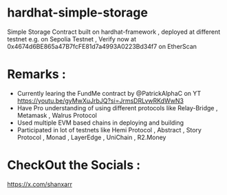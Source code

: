 # hardhat-simple-storage
Simple Storage Contract built on hardhat-framework , deployed at different testnet e.g. on Sepolia Testnet , Verify now at 0x4674d6BE865a47B7fcFE81d7a4993A0223Bd34f7 on EtherScan


# Remarks :
* Currently learing the FundMe contract by @PatrickAlphaC on YT https://youtu.be/gyMwXuJrbJQ?si=JrmsDRLvwRKdWwN3
* Have Pro understanding of using different protocols like Relay-Bridge , Metamask , Walrus Protocol
* Used multiple EVM based chains in deploying and building
* Participated in lot of testnets like Hemi Protocol , Abstract , Story Protocol , Monad , LayerEdge , UniChain , R2.Money



# CheckOut the Socials :
https://x.com/shanxarr

